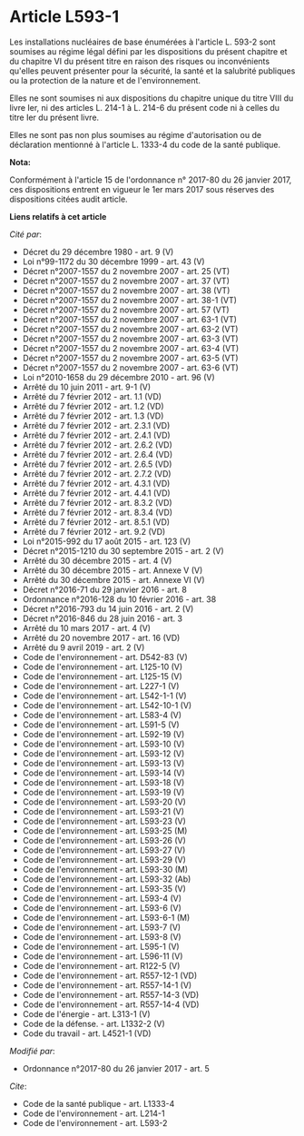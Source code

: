 # Article L593-1

Les installations nucléaires de base énumérées à l'article L. 593-2 sont soumises au régime légal défini par les dispositions
du présent chapitre et du chapitre VI du présent titre en raison des risques ou inconvénients qu'elles peuvent présenter pour
la sécurité, la santé et la salubrité publiques ou la protection de la nature et de l'environnement.

Elles ne sont soumises ni aux dispositions du chapitre unique du titre VIII du livre Ier, ni des articles L. 214-1 à L. 214-6
du présent code ni à celles du titre Ier du présent livre.

Elles ne sont pas non plus soumises au régime d'autorisation ou de déclaration mentionné à l'article L. 1333-4 du code de la
santé publique.

**Nota:**

Conformément à l'article 15 de l'ordonnance n° 2017-80 du 26 janvier 2017, ces dispositions entrent en vigueur le 1er mars
2017 sous réserves des dispositions citées audit article.

**Liens relatifs à cet article**

_Cité par_:

  - Décret du 29 décembre 1980 - art. 9 (V)
  - Loi n°99-1172 du 30 décembre 1999 - art. 43 (V)
  - Décret n°2007-1557 du 2 novembre 2007 - art. 25 (VT)
  - Décret n°2007-1557 du 2 novembre 2007 - art. 37 (VT)
  - Décret n°2007-1557 du 2 novembre 2007 - art. 38 (VT)
  - Décret n°2007-1557 du 2 novembre 2007 - art. 38-1 (VT)
  - Décret n°2007-1557 du 2 novembre 2007 - art. 57 (VT)
  - Décret n°2007-1557 du 2 novembre 2007 - art. 63-1 (VT)
  - Décret n°2007-1557 du 2 novembre 2007 - art. 63-2 (VT)
  - Décret n°2007-1557 du 2 novembre 2007 - art. 63-3 (VT)
  - Décret n°2007-1557 du 2 novembre 2007 - art. 63-4 (VT)
  - Décret n°2007-1557 du 2 novembre 2007 - art. 63-5 (VT)
  - Décret n°2007-1557 du 2 novembre 2007 - art. 63-6 (VT)
  - Loi n°2010-1658 du 29 décembre 2010 - art. 96 (V)
  - Arrêté du 10 juin 2011 - art. 9-1 (V)
  - Arrêté du 7 février 2012 - art. 1.1 (VD)
  - Arrêté du 7 février 2012 - art. 1.2 (VD)
  - Arrêté du 7 février 2012 - art. 1.3 (VD)
  - Arrêté du 7 février 2012 - art. 2.3.1 (VD)
  - Arrêté du 7 février 2012 - art. 2.4.1 (VD)
  - Arrêté du 7 février 2012 - art. 2.6.2 (VD)
  - Arrêté du 7 février 2012 - art. 2.6.4 (VD)
  - Arrêté du 7 février 2012 - art. 2.6.5 (VD)
  - Arrêté du 7 février 2012 - art. 2.7.2 (VD)
  - Arrêté du 7 février 2012 - art. 4.3.1 (VD)
  - Arrêté du 7 février 2012 - art. 4.4.1 (VD)
  - Arrêté du 7 février 2012 - art. 8.3.2 (VD)
  - Arrêté du 7 février 2012 - art. 8.3.4 (VD)
  - Arrêté du 7 février 2012 - art. 8.5.1 (VD)
  - Arrêté du 7 février 2012 - art. 9.2 (VD)
  - Loi n°2015-992 du 17 août 2015 - art. 123 (V)
  - Décret n°2015-1210 du 30 septembre 2015 - art. 2 (V)
  - Arrêté du 30 décembre 2015 - art. 4 (V)
  - Arrêté du 30 décembre 2015 - art. Annexe V (V)
  - Arrêté du 30 décembre 2015 - art. Annexe VI (V)
  - Décret n°2016-71 du 29 janvier 2016 - art. 8
  - Ordonnance n°2016-128 du 10 février 2016 - art. 38
  - Décret n°2016-793 du 14 juin 2016 - art. 2 (V)
  - Décret n°2016-846 du 28 juin 2016 - art. 3
  - Arrêté du 10 mars 2017 - art. 4 (V)
  - Arrêté du 20 novembre 2017 - art. 16 (VD)
  - Arrêté du 9 avril 2019 - art. 2 (V)
  - Code de l'environnement - art. D542-83 (V)
  - Code de l'environnement - art. L125-10 (V)
  - Code de l'environnement - art. L125-15 (V)
  - Code de l'environnement - art. L227-1 (V)
  - Code de l'environnement - art. L542-1-1 (V)
  - Code de l'environnement - art. L542-10-1 (V)
  - Code de l'environnement - art. L583-4 (V)
  - Code de l'environnement - art. L591-5 (V)
  - Code de l'environnement - art. L592-19 (V)
  - Code de l'environnement - art. L593-10 (V)
  - Code de l'environnement - art. L593-12 (V)
  - Code de l'environnement - art. L593-13 (V)
  - Code de l'environnement - art. L593-14 (V)
  - Code de l'environnement - art. L593-18 (V)
  - Code de l'environnement - art. L593-19 (V)
  - Code de l'environnement - art. L593-20 (V)
  - Code de l'environnement - art. L593-21 (V)
  - Code de l'environnement - art. L593-23 (V)
  - Code de l'environnement - art. L593-25 (M)
  - Code de l'environnement - art. L593-26 (V)
  - Code de l'environnement - art. L593-27 (V)
  - Code de l'environnement - art. L593-29 (V)
  - Code de l'environnement - art. L593-30 (M)
  - Code de l'environnement - art. L593-32 (Ab)
  - Code de l'environnement - art. L593-35 (V)
  - Code de l'environnement - art. L593-4 (V)
  - Code de l'environnement - art. L593-6 (V)
  - Code de l'environnement - art. L593-6-1 (M)
  - Code de l'environnement - art. L593-7 (V)
  - Code de l'environnement - art. L593-8 (V)
  - Code de l'environnement - art. L595-1 (V)
  - Code de l'environnement - art. L596-11 (V)
  - Code de l'environnement - art. R122-5 (V)
  - Code de l'environnement - art. R557-12-1 (VD)
  - Code de l'environnement - art. R557-14-1 (V)
  - Code de l'environnement - art. R557-14-3 (VD)
  - Code de l'environnement - art. R557-14-4 (VD)
  - Code de l'énergie - art. L313-1 (V)
  - Code de la défense. - art. L1332-2 (V)
  - Code du travail - art. L4521-1 (VD)

_Modifié par_:

  - Ordonnance n°2017-80 du 26 janvier 2017 - art. 5

_Cite_:

  - Code de la santé publique - art. L1333-4
  - Code de l'environnement - art. L214-1
  - Code de l'environnement - art. L593-2
